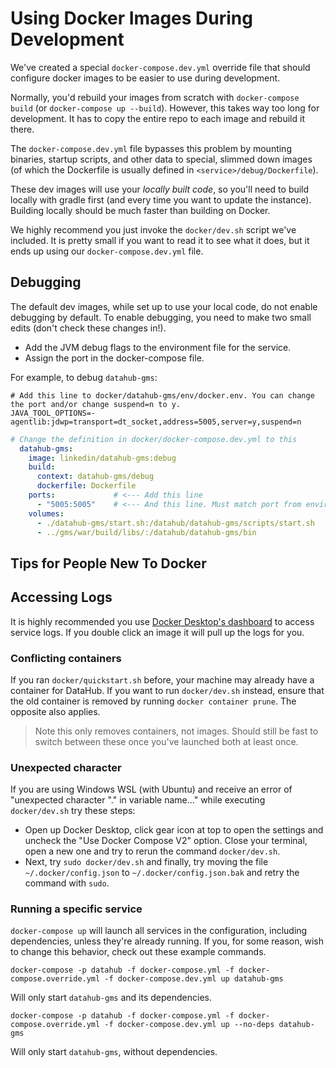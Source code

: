 # Using Docker Images During Development

We've created a special `docker-compose.dev.yml` override file that should configure docker images to be easier to use
during development.

Normally, you'd rebuild your images from scratch with `docker-compose build` (or `docker-compose up --build`). However,
this takes way too long for development. It has to copy the entire repo to each image and rebuild it there.

The `docker-compose.dev.yml` file bypasses this problem by mounting binaries, startup scripts, and other data to
special, slimmed down images (of which the Dockerfile is usually defined in `<service>/debug/Dockerfile`). 

These dev images will use your _locally built code_, so you'll need to build locally with gradle first
(and every time you want to update the instance). Building locally should be much faster than building on Docker.

We highly recommend you just invoke the `docker/dev.sh` script we've included. It is pretty small if you want to read it
to see what it does, but it ends up using our `docker-compose.dev.yml` file.

## Debugging

The default dev images, while set up to use your local code, do not enable debugging by default. To enable debugging,
you need to make two small edits (don't check these changes in!).

- Add the JVM debug flags to the environment file for the service.
- Assign the port in the docker-compose file.

For example, to debug `datahub-gms`:

```shell
# Add this line to docker/datahub-gms/env/docker.env. You can change the port and/or change suspend=n to y.
JAVA_TOOL_OPTIONS=-agentlib:jdwp=transport=dt_socket,address=5005,server=y,suspend=n
```

```yml
# Change the definition in docker/docker-compose.dev.yml to this
  datahub-gms:
    image: linkedin/datahub-gms:debug
    build:
      context: datahub-gms/debug
      dockerfile: Dockerfile
    ports:             # <--- Add this line
      - "5005:5005"    # <--- And this line. Must match port from environment file.
    volumes:
      - ./datahub-gms/start.sh:/datahub/datahub-gms/scripts/start.sh
      - ../gms/war/build/libs/:/datahub/datahub-gms/bin
```


## Tips for People New To Docker

## Accessing Logs

It is highly recommended you use [Docker Desktop's dashboard](https://www.docker.com/products/docker-desktop) to access service logs. If you double click an image it will pull up the logs for you.

### Conflicting containers

If you ran `docker/quickstart.sh` before, your machine may already have a container for DataHub. If you want to run
`docker/dev.sh` instead, ensure that the old container is removed by running `docker container prune`. The opposite also
applies.

> Note this only removes containers, not images. Should still be fast to switch between these once you've launched both
> at least once.

### Unexpected character

If you are using Windows WSL (with Ubuntu) and receive an error of "unexpected character "." in variable name..." while executing `docker/dev.sh` try these steps: 
- Open up Docker Desktop, click gear icon at top to open the settings and uncheck the "Use Docker Compose V2" option.  Close your terminal, open a new one and try to rerun the command `docker/dev.sh`.
- Next, try `sudo docker/dev.sh` and finally, try moving the file `~/.docker/config.json` to `~/.docker/config.json.bak` and retry the command with `sudo`.

### Running a specific service

`docker-compose up` will launch all services in the configuration, including dependencies, unless they're already
running. If you, for some reason, wish to change this behavior, check out these example commands.

```
docker-compose -p datahub -f docker-compose.yml -f docker-compose.override.yml -f docker-compose.dev.yml up datahub-gms
```
Will only start `datahub-gms` and its dependencies.

```
docker-compose -p datahub -f docker-compose.yml -f docker-compose.override.yml -f docker-compose.dev.yml up --no-deps datahub-gms
```
Will only start `datahub-gms`, without dependencies.
